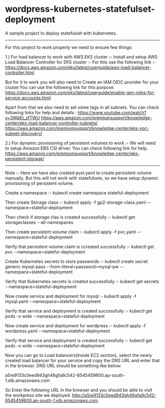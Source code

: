 # wordpress-kubernetes-statefulset-deployment
A sample project to deploy statefulset with kubernetes.

***********************************************************************************************************
For this project to work properly we need to ensure few things: 

1.) For load balancer to work with AWS EKS cluster :-
Install and setup AWS Load Balancer Controller for EKS cluster :-
For this use the following link :- 
https://docs.aws.amazon.com/eks/latest/userguide/aws-load-balancer-controller.html

But for it to work you will also need to Create an IAM OIDC provider for your cluster.You can use the following link for this purpose.
https://docs.aws.amazon.com/eks/latest/userguide/enable-iam-roles-for-service-accounts.html

Apart from that we also need to set some tags in all subnets.
You can check following links for help and details : 
https://www.youtube.com/watch?v=3WbEt_sfTWU
https://aws.amazon.com/premiumsupport/knowledge-center/eks-load-balancer-controller-subnets/
https://aws.amazon.com/premiumsupport/knowledge-center/eks-vpc-subnet-discovery/

2.) For dynamic provisioning of persistent volumes to work :-
We will need to setup Amazon EBS CSI driver. You can check following link for help.
https://aws.amazon.com/premiumsupport/knowledge-center/eks-persistent-storage/
***********************************************************************************************************

Note :- Here we have also created pvol.yaml to create persistent volume manually. But this will not work with statefulsets, so we have setup dynamic provisioning of persistent volume.

Create a namespace :-
kubectl create namespace stateful-deployment

Then create Storage class :-
kubectl apply -f gp2-storage-class.yaml --namespace=stateful-deployment

Then check if storage clas is created successfully :-
kubectl get storageclasses --all-namespaces

Then create persistent volume claim :-
kubectl apply -f pvc.yaml --namespace=stateful-deployment

Verify that persistent volume claim is ccreated successfully :-
kubectl get pvc --namespace=stateful-deployment

Create Kubernetes secrets to store passwords :-
kubectl create secret generic mysql-pass --from-literal=password=mysql-pw --namespace=stateful-deployment

Verify that Kubernetes secrets is created successfully :-
kubectl get secrets --namespace=stateful-deployment

Now create service and deployment for mysql :-
kubectl apply -f mysql.yaml --namespace=stateful-deployment

Verify that service and deployment is created successfully :-
kubectl get pods -o wide --namespace=stateful-deployment

Now create service and deployment for wordpress :-
kubectl apply -f wordpress.yaml --namespace=stateful-deployment

Verify that service and deployment is created successfully :-
kubectl get pods -o wide --namespace=stateful-deployment

Now you can go to Load balancers(Inside EC2 section), select the newly created load balancer for your service and copy the DNS URL and enter that in the browser. DNS URL should be something like below:

a5re9133c0eed943gh46gfa9c542-6545459600.ap-south-1.elb.amazonaws.com

So Enter the following URL in the browser and you should be able to visit the workpress site we deployed. 
http://a5re9133c0eed943gh46gfa9c542-6545459600.ap-south-1.elb.amazonaws.com
